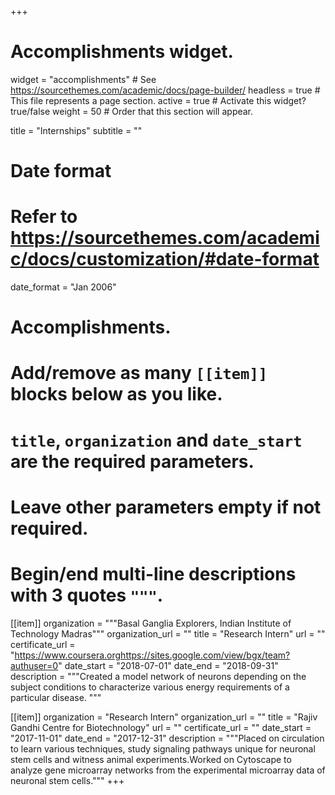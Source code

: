 +++
# Accomplishments widget.
widget = "accomplishments"  # See https://sourcethemes.com/academic/docs/page-builder/
headless = true  # This file represents a page section.
active = true  # Activate this widget? true/false
weight = 50  # Order that this section will appear.

title = "Intern&shy;ships"
subtitle = ""

# Date format
#   Refer to https://sourcethemes.com/academic/docs/customization/#date-format
date_format = "Jan 2006"

# Accomplishments.
#   Add/remove as many `[[item]]` blocks below as you like.
#   `title`, `organization` and `date_start` are the required parameters.
#   Leave other parameters empty if not required.
#   Begin/end multi-line descriptions with 3 quotes `"""`.

[[item]]
  organization = """Basal Ganglia Explorers, Indian Institute of Technology Madras"""
  organization_url = ""
  title = "Research Intern"
  url = ""
  certificate_url = "https://www.coursera.orghttps://sites.google.com/view/bgx/team?authuser=0"
  date_start = "2018-07-01"
  date_end = "2018-09-31"
  description = """Created a model network of neurons depending on the subject conditions to characterize various energy requirements of a particular disease. """

[[item]]
  organization = "Research Intern"
  organization_url = ""
  title = "Rajiv Gandhi Centre for Biotechnology"
  url = ""
  certificate_url = ""
  date_start = "2017-11-01"
  date_end = "2017-12-31"
  description = """Placed on circulation to learn various techniques, study signaling pathways unique for neuronal stem cells and witness animal experiments.Worked on Cytoscape to analyze gene microarray networks from the experimental microarray data of neuronal stem cells."""
+++
